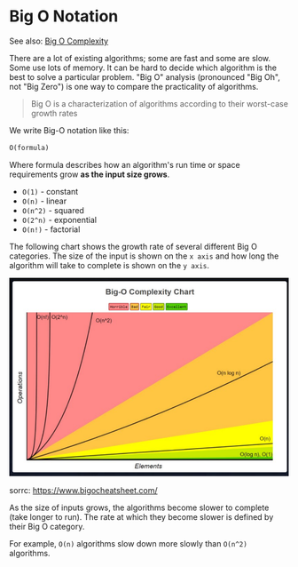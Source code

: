 # Big O Notation

See also: [Big O Complexity](../../primeagen/Complexity.md)

There are a lot of existing algorithms; some are fast and some are slow. Some use lots of memory. It can be hard to decide which algorithm is the best to solve a particular problem. "Big O" analysis (pronounced "Big Oh", not "Big Zero") is one way to compare the practicality of algorithms.

> Big O is a characterization of algorithms according to their worst-case growth rates

We write Big-O notation like this:

```txt
O(formula)
```

Where formula describes how an algorithm's run time or space requirements grow **as the input size grows**.

- `O(1)` - constant
- `O(n)` - linear
- `O(n^2)` - squared
- `O(2^n)` - exponential
- `O(n!)` - factorial

The following chart shows the growth rate of several different Big O categories. The size of the input is shown on the `x axis` and how long the algorithm will take to complete is shown on the `y axis`.

![bigo](./big_o.png)

sorrc: <https://www.bigocheatsheet.com/>

As the size of inputs grows, the algorithms become slower to complete (take longer to run). The rate at which they become slower is defined by their Big O category.

For example, `O(n)` algorithms slow down more slowly than `O(n^2)` algorithms.
